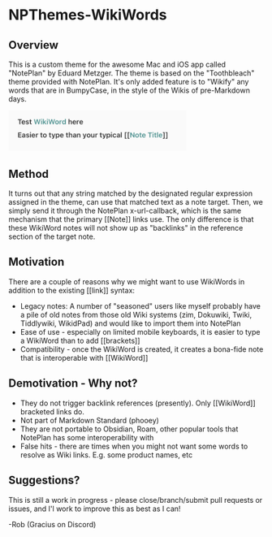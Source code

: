 # NPThemes-WikiWords

## Overview
This is a custom theme for the awesome Mac and iOS app called "NotePlan" by Eduard Metzger.  The theme is based on the "Toothbleach" theme provided with NotePlan. 
It's only added feature is to "Wikify" any words that are in BumpyCase, in the style of the Wikis of pre-Markdown days.

<img src="./WikiWords-Screenshot.png" data-canonical-src="./WikiWords-Screenshot.png" width="350" />
                                                                                                
## Method
It turns out that any string matched by the designated regular expression assigned in the theme, can use that matched text as a note target.  Then, we simply send it through the NotePlan x-url-callback, which is the same mechanism that the primary [[Note]] links use.  The only difference is that these WikiWord notes will not show up as "backlinks" in the reference section of the target note.  

## Motivation
There are a couple of reasons why we might want to use WikiWords in addition to the existing [[link]] syntax:
- Legacy notes: A number of "seasoned" users like myself probably have a pile of old notes from those old Wiki systems (zim, Dokuwiki, Twiki, Tiddlywiki, WikidPad) and would like to import them into NotePlan
- Ease of use - especially on limited mobile keyboards, it is easier to type a WikiWord than to add [[brackets]]
- Compatibility - once the WikiWord is created, it creates a bona-fide note that is interoperable with [[WikiWord]]

## Demotivation - Why not?
- They do not trigger backlink references (presently).  Only [[WikiWord]] bracketed links do.
- Not part of Markdown Standard (phooey)
- They are not portable to Obsidian, Roam, other popular tools that NotePlan has some interoperability with
- False hits - there are times when you might not want some words to resolve as Wiki links.  E.g. some product names, etc 

## Suggestions?
This is still a work in progress - please close/branch/submit pull requests or issues, and I'l work to improve this as best as I can!

-Rob (Gracius on Discord)
